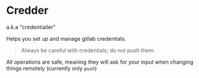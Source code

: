 # Credder

a.k.a "credentialler"

Helps you set up and manage gitlab credentials.

> Always be careful with credentials; do not push them.

All operations are safe, meaning they will ask for your input when changing things remotely (currently only `push`)
